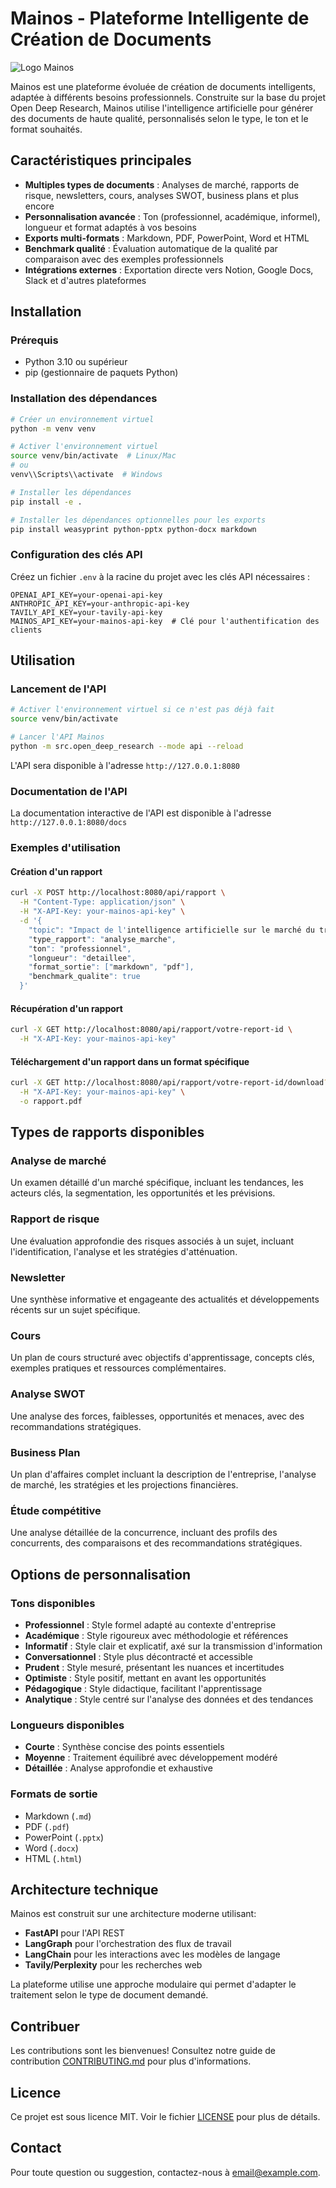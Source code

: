 # Mainos - Plateforme Intelligente de Création de Documents

![Logo Mainos](https://via.placeholder.com/200x80?text=Mainos)

Mainos est une plateforme évoluée de création de documents intelligents, adaptée à différents besoins professionnels. Construite sur la base du projet Open Deep Research, Mainos utilise l'intelligence artificielle pour générer des documents de haute qualité, personnalisés selon le type, le ton et le format souhaités.

## Caractéristiques principales

- **Multiples types de documents** : Analyses de marché, rapports de risque, newsletters, cours, analyses SWOT, business plans et plus encore
- **Personnalisation avancée** : Ton (professionnel, académique, informel), longueur et format adaptés à vos besoins
- **Exports multi-formats** : Markdown, PDF, PowerPoint, Word et HTML
- **Benchmark qualité** : Évaluation automatique de la qualité par comparaison avec des exemples professionnels
- **Intégrations externes** : Exportation directe vers Notion, Google Docs, Slack et d'autres plateformes

## Installation

### Prérequis

- Python 3.10 ou supérieur
- pip (gestionnaire de paquets Python)

### Installation des dépendances

```bash
# Créer un environnement virtuel
python -m venv venv

# Activer l'environnement virtuel
source venv/bin/activate  # Linux/Mac
# ou
venv\\Scripts\\activate  # Windows

# Installer les dépendances
pip install -e .

# Installer les dépendances optionnelles pour les exports
pip install weasyprint python-pptx python-docx markdown
```

### Configuration des clés API

Créez un fichier `.env` à la racine du projet avec les clés API nécessaires :

```
OPENAI_API_KEY=your-openai-api-key
ANTHROPIC_API_KEY=your-anthropic-api-key
TAVILY_API_KEY=your-tavily-api-key
MAINOS_API_KEY=your-mainos-api-key  # Clé pour l'authentification des clients
```

## Utilisation

### Lancement de l'API

```bash
# Activer l'environnement virtuel si ce n'est pas déjà fait
source venv/bin/activate

# Lancer l'API Mainos
python -m src.open_deep_research --mode api --reload
```

L'API sera disponible à l'adresse `http://127.0.0.1:8080`

### Documentation de l'API

La documentation interactive de l'API est disponible à l'adresse `http://127.0.0.1:8080/docs`

### Exemples d'utilisation

#### Création d'un rapport

```bash
curl -X POST http://localhost:8080/api/rapport \
  -H "Content-Type: application/json" \
  -H "X-API-Key: your-mainos-api-key" \
  -d '{
    "topic": "Impact de l'intelligence artificielle sur le marché du travail",
    "type_rapport": "analyse_marche",
    "ton": "professionnel",
    "longueur": "detaillee",
    "format_sortie": ["markdown", "pdf"],
    "benchmark_qualite": true
  }'
```

#### Récupération d'un rapport

```bash
curl -X GET http://localhost:8080/api/rapport/votre-report-id \
  -H "X-API-Key: your-mainos-api-key"
```

#### Téléchargement d'un rapport dans un format spécifique

```bash
curl -X GET http://localhost:8080/api/rapport/votre-report-id/download?format=pdf \
  -H "X-API-Key: your-mainos-api-key" \
  -o rapport.pdf
```

## Types de rapports disponibles

### Analyse de marché

Un examen détaillé d'un marché spécifique, incluant les tendances, les acteurs clés, la segmentation, les opportunités et les prévisions.

### Rapport de risque

Une évaluation approfondie des risques associés à un sujet, incluant l'identification, l'analyse et les stratégies d'atténuation.

### Newsletter

Une synthèse informative et engageante des actualités et développements récents sur un sujet spécifique.

### Cours

Un plan de cours structuré avec objectifs d'apprentissage, concepts clés, exemples pratiques et ressources complémentaires.

### Analyse SWOT

Une analyse des forces, faiblesses, opportunités et menaces, avec des recommandations stratégiques.

### Business Plan

Un plan d'affaires complet incluant la description de l'entreprise, l'analyse de marché, les stratégies et les projections financières.

### Étude compétitive

Une analyse détaillée de la concurrence, incluant des profils des concurrents, des comparaisons et des recommandations stratégiques.

## Options de personnalisation

### Tons disponibles

- **Professionnel** : Style formel adapté au contexte d'entreprise
- **Académique** : Style rigoureux avec méthodologie et références
- **Informatif** : Style clair et explicatif, axé sur la transmission d'information
- **Conversationnel** : Style plus décontracté et accessible
- **Prudent** : Style mesuré, présentant les nuances et incertitudes
- **Optimiste** : Style positif, mettant en avant les opportunités
- **Pédagogique** : Style didactique, facilitant l'apprentissage
- **Analytique** : Style centré sur l'analyse des données et des tendances

### Longueurs disponibles

- **Courte** : Synthèse concise des points essentiels
- **Moyenne** : Traitement équilibré avec développement modéré
- **Détaillée** : Analyse approfondie et exhaustive

### Formats de sortie

- Markdown (`.md`)
- PDF (`.pdf`)
- PowerPoint (`.pptx`)
- Word (`.docx`)
- HTML (`.html`)

## Architecture technique

Mainos est construit sur une architecture moderne utilisant:

- **FastAPI** pour l'API REST
- **LangGraph** pour l'orchestration des flux de travail
- **LangChain** pour les interactions avec les modèles de langage
- **Tavily/Perplexity** pour les recherches web

La plateforme utilise une approche modulaire qui permet d'adapter le traitement selon le type de document demandé.

## Contribuer

Les contributions sont les bienvenues! Consultez notre guide de contribution [CONTRIBUTING.md](CONTRIBUTING.md) pour plus d'informations.

## Licence

Ce projet est sous licence MIT. Voir le fichier [LICENSE](LICENSE) pour plus de détails.

## Contact

Pour toute question ou suggestion, contactez-nous à [email@example.com](mailto:email@example.com). 
